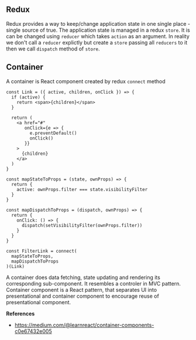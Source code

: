 ## Redux

Redux provides a way to keep/change application state in one single place - single source of true. The application state is managed in a redux `store`. It is can be changed using `reducer` which takes `action` as an argument. In reality we don't call a `reducer` explictly but create a `store` passing all `reducers` to it then we call `dispatch` method of `store`.

## Container

A container is React component created by redux `connect` method

    const Link = ({ active, children, onClick }) => {
      if (active) {
        return <span>{children}</span>
      }

      return (
        <a href="#"
           onClick={e => {
             e.preventDefault()
             onClick()
           }}
        >
          {children}
        </a>
      )
    }

    const mapStateToProps = (state, ownProps) => {
      return {
        active: ownProps.filter === state.visibilityFilter
      }
    }

    const mapDispatchToProps = (dispatch, ownProps) => {
      return {
        onClick: () => {
          dispatch(setVisibilityFilter(ownProps.filter))
        }
      }
    }

    const FilterLink = connect(
      mapStateToProps,
      mapDispatchToProps
    )(Link)

A container does data fetching, state updating and rendering its corresponding sub-component. It resembles a controler in MVC pattern.
Container component is a React pattern, that separates UI into presentational and container component to encourage reuse of presentational component.

**References**

* https://medium.com/@learnreact/container-components-c0e67432e005
